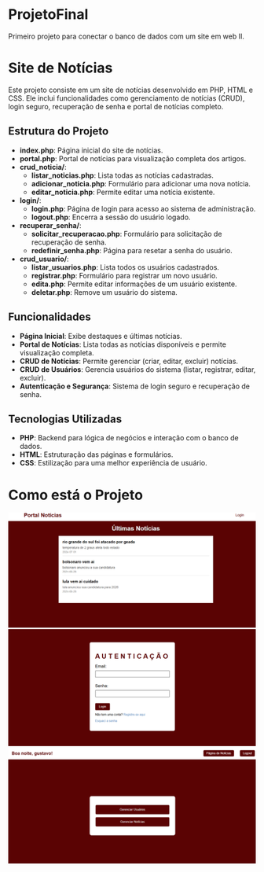 # ProjetoFinal
Primeiro projeto para conectar o banco de dados com um site em web II.
# Site de Notícias

Este projeto consiste em um site de notícias desenvolvido em PHP, HTML e CSS. Ele inclui funcionalidades como gerenciamento de notícias (CRUD), login seguro, recuperação de senha e portal de notícias completo.

## Estrutura do Projeto

- **index.php**: Página inicial do site de notícias.
- **portal.php**: Portal de notícias para visualização completa dos artigos.
- **crud_noticia/**:
  - **listar_noticias.php**: Lista todas as notícias cadastradas.
  - **adicionar_noticia.php**: Formulário para adicionar uma nova notícia.
  - **editar_noticia.php**: Permite editar uma notícia existente.
- **login/**:
  - **login.php**: Página de login para acesso ao sistema de administração.
  - **logout.php**: Encerra a sessão do usuário logado.
- **recuperar_senha/**:
  - **solicitar_recuperacao.php**: Formulário para solicitação de recuperação de senha.
  - **redefinir_senha.php**: Página para resetar a senha do usuário.
- **crud_usuario/**:
  - **listar_usuarios.php**: Lista todos os usuários cadastrados.
  - **registrar.php**: Formulário para registrar um novo usuário.
  - **edita.php**: Permite editar informações de um usuário existente.
  - **deletar.php**: Remove um usuário do sistema.

## Funcionalidades

- **Página Inicial**: Exibe destaques e últimas notícias.
- **Portal de Notícias**: Lista todas as notícias disponíveis e permite visualização completa.
- **CRUD de Notícias**: Permite gerenciar (criar, editar, excluir) notícias.
- **CRUD de Usuários**: Gerencia usuários do sistema (listar, registrar, editar, excluir).
- **Autenticação e Segurança**: Sistema de login seguro e recuperação de senha.

## Tecnologias Utilizadas

- **PHP**: Backend para lógica de negócios e interação com o banco de dados.
- **HTML**: Estruturação das páginas e formulários.
- **CSS**: Estilização para uma melhor experiência de usuário.

# Como está o Projeto 
<img src="imagens\portal de noticias.png" alt="Ícone de Contato">
<img src="imagens\login.png" alt="Ícone de Contato">
<img src="imagens\portal .png" alt="Ícone de Contato">


